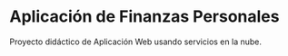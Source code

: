 # Aplicación de Finanzas Personales
Proyecto didáctico de Aplicación Web usando servicios en la nube.